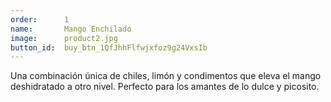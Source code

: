 ```yaml
---
order:      1
name:       Mango Enchilado
image:      product2.jpg
button_id:  buy_btn_1QfJhhFlfwjxfoz9g24VxsIb
---
```

Una combinación única de chiles, limón y condimentos que eleva el mango deshidratado a otro nivel. Perfecto para los amantes de lo dulce y picosito.